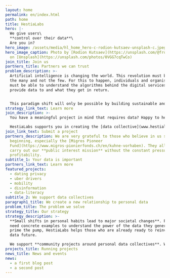 ```yaml
---
layout: home
permalink: en/index.html
path: home
title: HestiaLabs
hero: |-
  We give users\
  **control over their data**\
  Are you in?
hero_image: /assets/media/hl_home_hero-c-rodion-kutsaev-unsplash-c.jpeg
hero_image_caption: Photo by [Rodion Kutsaev](https://unsplash.com/@frostroomhead)
  on [Unsplash](https://unsplash.com/photos/0VGG7cqTwCo)
join_title: Join us
partners_title: Partners we can trust
problem_description: >-
  Artificial intelligence is changing the world. This revolution must benefit
  the many and not the few. For this to happen, individuals and organisations
  must be able to understand the algorithms behind the digital services they
  provide data to and what they get in return.


  This paradigm shift will only be possible by building sustainable and trusted bridges between the people willing to share their data for a specific purpose and those with the know-how to achieve these goals. This led us to the creation of what we call “[data collectives](www.hestialabs.org/projects/)”.
strategy_link_text: Learn more
join_description: >-
  You have a meaningful project in mind that requires data? Happy to help!

  HestiaLabs supports you in creating the [data collective](www.hestialabs.org/projects/) and the community of people willing to share their data for your project (the data sharers). **For free!**
join_link_text: Submit a project
partners_description: We are very grateful to those who believe in us since the
  beginning, especially the [Migros Pioneer
  Fund](https://www.migros-pionierfonds.ch/en/kuhne-vorhaben). They allow us to
  carry out our **public interest mission** without the constant pressure of
  profitability.
subtitle_1: Your data is important
partners_link_text: Learn more
featured_projects:
  - dating privacy
  - uber drivers
  - mobility
  - disinformation
  - data-literacy
subtitle_2: We support data collectives
paragraph1_title: We create a new relationship to personal data
problem_title: The problem we solve
strategy_title: Our strategy
strategy_description: >-
  **Small shifts in personal habits lead to major societal changes**. People
  need concrete examples to understand the power of the data they generate. To
  prime the pump, HestiaLabs helps those who are already ready to reinvent our
  data future.

  We support **community projects around personal data collectives**. We put our **skills** (technical, legal, advocacy) and **networks** at their disposal.
projects_title: Running projects
news_title: News and events
news:
  - a first blog post
  - a second post
---
```

